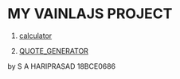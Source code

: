 # MY VAINLAJS PROJECT
1. [calculator](https://sahariprasad-2907.github.io/calculator_vjs/)

2. [QUOTE_GENERATOR](www.google.com)



by 
S A HARIPRASAD
18BCE0686
